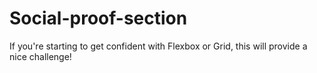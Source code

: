 # Social-proof-section
 If you're starting to get confident with Flexbox or Grid, this will provide a nice challenge!
